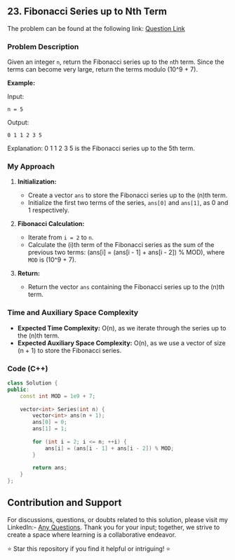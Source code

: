 ## 23. Fibonacci Series up to Nth Term

The problem can be found at the following link: [Question Link](https://www.geeksforgeeks.org/problems/fibonacci-series-up-to-nth-term/1)

### Problem Description

Given an integer `n`, return the Fibonacci series up to the `n`th term. Since the terms can become very large, return the terms modulo \(10^9 + 7\).

**Example:**

Input:
```
n = 5
```
Output:
```
0 1 1 2 3 5
```
Explanation:
0 1 1 2 3 5 is the Fibonacci series up to the 5th term.

### My Approach 

1. **Initialization:**
   - Create a vector `ans` to store the Fibonacci series up to the \(n\)th term.
   - Initialize the first two terms of the series, `ans[0]` and `ans[1]`, as 0 and 1 respectively.
   
2. **Fibonacci Calculation:**
   - Iterate from `i = 2` to `n`.
   - Calculate the \(i\)th term of the Fibonacci series as the sum of the previous two terms: \(ans[i] = (ans[i - 1] + ans[i - 2]) \% MOD\), where `MOD` is \(10^9 + 7\).
   
3. **Return:**
   - Return the vector `ans` containing the Fibonacci series up to the \(n\)th term.

### Time and Auxiliary Space Complexity

- **Expected Time Complexity:** O(n), as we iterate through the series up to the \(n\)th term.
- **Expected Auxiliary Space Complexity:** O(n), as we use a vector of size \(n + 1\) to store the Fibonacci series.

### Code (C++)

```cpp
class Solution {
public:
    const int MOD = 1e9 + 7;
    
    vector<int> Series(int n) {
        vector<int> ans(n + 1);
        ans[0] = 0;
        ans[1] = 1;
        
        for (int i = 2; i <= n; ++i) {
            ans[i] = (ans[i - 1] + ans[i - 2]) % MOD;
        }
        
        return ans;
    }
};
```

## Contribution and Support

For discussions, questions, or doubts related to this solution, please visit my LinkedIn:- [Any Questions](https://www.linkedin.com/in/het-patel-8b110525a/). 
Thank you for your input; together, we strive to create a space where learning is a collaborative endeavor.

⭐ Star this repository if you find it helpful or intriguing! ⭐
